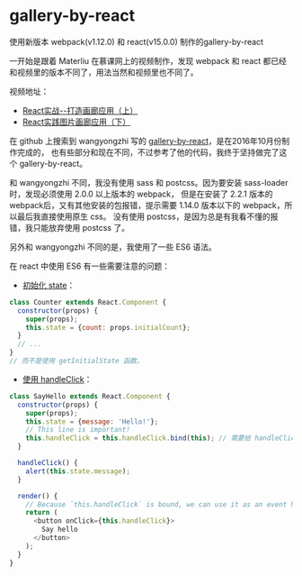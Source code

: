 # gallery-by-react

使用新版本 webpack(v1.12.0) 和 react(v15.0.0) 制作的gallery-by-react

一开始是跟着 Materliu 在慕课网上的视频制作，发现 webpack 和 react 都已经和视频里的版本不同了，用法当然和视频里也不同了。

视频地址：

- [React实战--打造画廊应用（上）](http://www.imooc.com/learn/507)
- [React实践图片画廊应用（下）](http://www.imooc.com/learn/652)

在 github 上搜索到 wangyongzhi 写的 [gallery-by-react](https://github.com/wangyongzhi/gallery-by-react)，是在2016年10月份制作完成的，
也有些部分和现在不同，不过参考了他的代码，我终于坚持做完了这个 gallery-by-react。

和 wangyongzhi 不同，我没有使用 sass 和 postcss。因为要安装 sass-loader 时，发现必须使用 2.0.0 以上版本的 webpack，
但是在安装了 2.2.1 版本的 webpack后，又有其他安装的包报错，提示需要 1.14.0 版本以下的 webpack，所以最后我直接使用原生 css。
没有使用 postcss，是因为总是有我看不懂的报错，我只能放弃使用 postcss 了。

另外和 wangyongzhi 不同的是，我使用了一些 ES6 语法。

在 react 中使用 ES6 有一些需要注意的问题：
- [初始化 state](https://facebook.github.io/react/docs/react-without-es6.html#setting-the-initial-state)：
```js
class Counter extends React.Component {
  constructor(props) {
    super(props);
    this.state = {count: props.initialCount};
  }
  // ...
}
// 而不是使用 getInitialState 函数。
```
- [使用 handleClick](https://facebook.github.io/react/docs/react-without-es6.html#autobinding)：
```js
class SayHello extends React.Component {
  constructor(props) {
    super(props);
    this.state = {message: 'Hello!'};
    // This line is important!
    this.handleClick = this.handleClick.bind(this); // 需要给 handleClick 函数绑定 this
  }

  handleClick() {
    alert(this.state.message);
  }

  render() {
    // Because `this.handleClick` is bound, we can use it as an event handler.
    return (
      <button onClick={this.handleClick}>
        Say hello
      </button>
    );
  }
}
```

